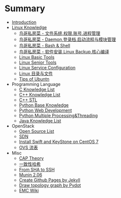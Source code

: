 # Summary

* [Introduction](README.md)
* [Linux Knowledge](linux-knowledge.md)
    * [鸟哥私房菜 - 文件系统,权限,账号,进程管理](Linux/VBird_First.md)
    * [鸟哥私房菜 - Daemon,登录档,启动流程与模块管理](Linux/VBird_Second.md)
    * [鸟哥私房菜 - Bash & Shell](Linux/VBird_Shell.md)
    * [鸟哥私房菜 - 软件安装,Linux Backup,核心编译](Linux/VBird_Third.md)
    * [Linux Basic Tools](Linux/Linux_Base_Tools.md)
    * [Linux Senior Tools](Linux/Linux_Senior_Tools.md)
    * [Linux Service Configuration](Linux/Service_Config.md)
    * [Linux 目录与文件](Linux/Linux_FHS.md)
    * [Tips of Ubuntn](Linux/Tips_of_Ubuntu.md)
* Programming Language
    * [C Knowledge List](Language/C_Knowledge_List.md)
    * [C++ Knowledge List](Language/C++_Knowledge_List.md)
    * [C++ STL](Language/C++_STL.md)
    * [Python Base Knowledge](Language/Python_Base_Knowledge.md)
    * [Python Web Development](Language/Python_Web_Development.md)
    * [Python Multiple Processing&Threading](Language/Python_Multi_Thread.md)
    * [Java Knowledge List](Language/Java_Knowledge_List.md)
* OpenStack
    * [Open Source List](Technology/OpenSourceList.md)
    * [SDN](Technology/SDN.md)
    * [Install Swift and KeyStone on CentOS 7](Technology/Swift.md)
    * [OVS 流表](Technology/OVS_Openflow.md)
* Misc
    * [CAP Theory](Technology/CAP_Theory.md)
    * [一致性哈希](Technology/Consistent_Hash.md)
    * [From SHA to SSH](Technology/From_SHA_To_SSH.md)
    * [Munin 2.06](Technology/Munin.md)
    * [Create Github Pages by Jekyll](Technology/Jekyll_Github_Pages.md)
    * [Draw topology graph by Pydot](Technology/Dot_and_Pydot.md)
    * [EMC Wiki](Technology/emc_wiki.md)

